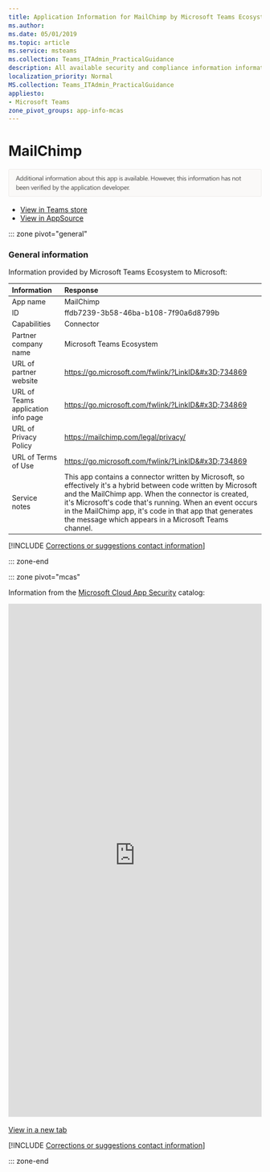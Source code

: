 ```yaml
---
title: Application Information for MailChimp by Microsoft Teams Ecosystem
ms.author: 
ms.date: 05/01/2019
ms.topic: article
ms.service: msteams
ms.collection: Teams_ITAdmin_PracticalGuidance
description: All available security and compliance information information for MailChimp, its data handling policies, its Microsoft Cloud App Security app catalog information, and security/compliance information in the CSA STAR registry.
localization_priority: Normal
MS.collection: Teams_ITAdmin_PracticalGuidance
appliesto:
- Microsoft Teams
zone_pivot_groups: app-info-mcas
---
```

# MailChimp

<p></p><img alt="Non-attested image" src="./images/unattested.png" width="650"/>

* <a href="https://teams.microsoft.com/l/app/ffdb7239-3b58-46ba-b108-7f90a6d8799b" target="_blank">View in Teams store</a>
* <a href="https://appsource.microsoft.com/en-us/product/office/WA104381547" target="_blank">View in AppSource</a>

::: zone pivot="general"

### General information

Information provided by Microsoft Teams Ecosystem to Microsoft:

| **Information** | **Response** |
|:----------------|:-------------|
| App name | MailChimp |
| ID | ffdb7239-3b58-46ba-b108-7f90a6d8799b |
| Capabilities | Connector |
| Partner company name | Microsoft Teams Ecosystem |
| URL of partner website | <https://go.microsoft.com/fwlink/?LinkID&#x3D;734869> |
| URL of Teams application info page | <https://go.microsoft.com/fwlink/?LinkID&#x3D;734869> |
| URL of Privacy Policy | <https://mailchimp.com/legal/privacy/> |
| URL of Terms of Use | <https://go.microsoft.com/fwlink/?LinkID&#x3D;734869> |
| Service notes | This app contains a connector written by Microsoft, so effectively it&#x27;s a hybrid between code written by Microsoft and the MailChimp app. When the connector is created, it&#x27;s Microsoft&#x27;s code that&#x27;s running. When an event occurs in the MailChimp app, it&#x27;s code in that app that generates the message which appears in a Microsoft Teams channel. |

 [!INCLUDE [Corrections or suggestions contact information](./includes/corrections-or-suggestions.md)]

::: zone-end


::: zone pivot="mcas"

Information from the [Microsoft Cloud App Security](https://www.microsoft.com/en-us/enterprise-mobility-security/cloud-app-security) catalog:

<iframe height='1020' title='Microsoft Cloud App Security Information' src='https://3ca685143b5b46b4b0e5266dadf2e97c.codepen.website/#/dashboard/13355' frameborder='no'  style='width: 100%;'></iframe>

<a href="https://3ca685143b5b46b4b0e5266dadf2e97c.codepen.website/#/dashboard/13355" target="_blank">View in a new tab</a>

[!INCLUDE [Corrections or suggestions contact information](./includes/corrections-or-suggestions.md)]

::: zone-end

